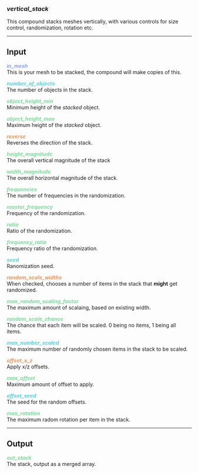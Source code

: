 ### ***vertical_stack***
This compound stacks meshes vertically, with various controls for size control, randomization, rotation etc.<br />

***
## Input
<span style="color:#90A3F4">***in_mesh***</span>
<br />This is your mesh to be stacked, the compound will make copies of this.

<span style="color:#62CFD9">***number_of_objects***</span>
<br />The number of objects in the stack.

<span style="color:#82D99F">***object_height_min***</span>
<br />Minimum height of the *stacked* object.

<span style="color:#82D99F">***object_height_max***</span>
<br />Maximum height of the *stacked* object.

<span style="color:#E69963">***reverse***</span>
<br />Reverses the direction of the stack.

<span style="color:#82D99F">***height_magnitude***</span>
<br />The overall vertical magnitude of the stack

<span style="color:#82D99F">***width_magnitude***</span>
<br />The overall horizontal magnitude of the stack.

<span style="color:#82D99F">***frequencies***</span>
<br />The number of frequencies in the randomization.

<span style="color:#82D99F">***master_frequency***</span>
<br />Frequency of the randomization.

<span style="color:#82D99F">***ratio***</span>
<br />Ratio of the randomization.

<span style="color:#82D99F">***frequency_ratio***</span>
<br />Frequency ratio of the randomization.

<span style="color:#62CFD9">***seed***</span>
<br />Ranomization seed.

<span style="color:#E69963">***random_scale_widths***</span>
<br />When checked, chooses a number of items in the stack that **might** get randomized.

<span style="color:#82D99F">***max_random_scaling_factor***</span>
<br />The maximum amount of scalaing, based on existing width.

<span style="color:#82D99F">***random_scale_chance***</span>
<br />The chance that each item will be scaled.  0 being no items, 1 being all items.

<span style="color:#62CFD9">***max_number_scaled***</span>
<br />The maximum number of randomly chosen items in the stack to be scaled.

<span style="color:#E69963">***offset_x_z***</span>
<br />Apply x/z offsets.

<span style="color:#82D99F">***max_offset***</span>
<br />Maximum amount of offset to apply.

<span style="color:#62CFD9">***offset_seed***</span>
<br />The seed for the random offsets.

<span style="color:#82D99F">***max_rotation***</span>
<br />The maximum radom rotation per item in the stack.

***
## Output
<span style="color:#82D99F">***out_stack***</span>
<br />The stack, output as a merged array.

